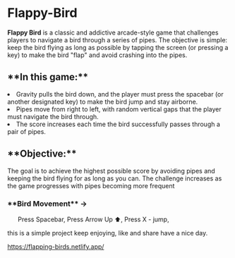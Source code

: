 # Flappy-Bird 
**Flappy Bird** is a classic and addictive arcade-style game that challenges players to navigate a bird through a series of pipes. The objective is simple: keep the bird flying as long as possible by tapping the screen (or pressing a key) to make the bird "flap" and avoid crashing into the pipes.


<h2>**In this game:**</h2>
<li>Gravity pulls the bird down, and the player must press the spacebar (or another designated key) to make the bird jump and stay airborne.</li>
<li>Pipes move from right to left, with random vertical gaps that the player must navigate the bird through.</li>
<li>The score increases each time the bird successfully passes through a pair of pipes.</li>

<h2>**Objective:**</h2>
The goal is to achieve the highest possible score by avoiding pipes and keeping the bird flying for as long as you can. The challenge increases as the game progresses with pipes becoming more frequent

<h3>**Bird Movement** -></h3>
<oL>
Press Spacebar,
Press Arrow Up ⬆️,
Press X - jump,
</oL>

this is a simple project 
keep enjoying,
like and share 
have a nice day.

https://flapping-birds.netlify.app/
